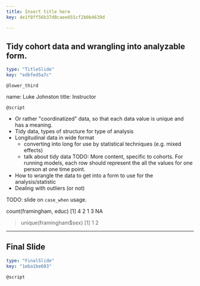 ```yaml
---
title: Insert title here
key: 4e1f8ff56b37d8caee655cf2b0b4639d

---
```

## Tidy cohort data and wrangling into analyzable form.

```yaml
type: "TitleSlide"
key: "edbfed5a7c"
```

`@lower_third`

name: Luke Johnston
title: Instructor


`@script`

- Or rather "coordinatized" data, so that each data value is unique and has a meaning.
- Tidy data, types of structure for type of analysis
- Longitudinal data in wide format
    - converting into long for use by statistical techniques (e.g. mixed effects)
    - talk about tidy data
TODO: More content, specific to cohorts.
For running models, each row should represent the all the values for one person
at one time point.
- How to wrangle the data to get into a form to use for the analysis/statistic
- Dealing with outliers (or not)

TODO: slide on `case_when` usage.

count(framingham, educ)
[1]  4  2  1  3 NA
> unique(framingham$sex)
[1] 1 2



---
## Final Slide

```yaml
type: "FinalSlide"
key: "1eba1be603"
```

`@script`


